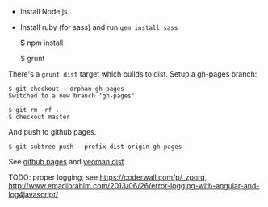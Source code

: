 * Install Node.js
* Install ruby (for sass) and run ```gem install sass```

    $ npm install

    $ grunt

There's a ```grunt dist``` target which builds to dist. Setup a gh-pages branch:

    $ git checkout --orphan gh-pages
    Switched to a new branch 'gh-pages'

    $ git rm -rf .
    $ checkout master

And push to github pages.

    $ git subtree push --prefix dist origin gh-pages

See [github pages](https://help.github.com/articles/creating-pages-with-the-automatic-generator) and [yeoman dist](https://github.com/yeoman/yeoman/wiki/Deployment)

TODO: proper logging, see https://coderwall.com/p/_zporq, http://www.emadibrahim.com/2013/06/26/error-logging-with-angular-and-log4javascript/

